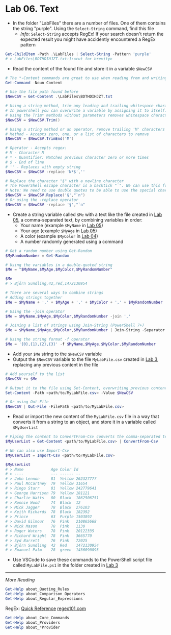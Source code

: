 # Lab 06. Text

- In the folder "LabFiles" there are a number of files. One of them contains the string "purple". Using the `Select-String` command, find this file
  - *Info*: `Select-String` accepts RegEx! If your search doesn't return the expected result you might have accidently encountered a RegEx pattern

```PowerShell
Get-ChildItem -Path .\LabFiles | Select-String -Pattern 'purple'
# > LabFiles\BDTHDIHJZT.txt:1:<cut for brevity>
```

- Read the content of the found file and store it in a variable `$NewCSV`

```PowerShell
# The *-Content commands are great to use when reading from and writing to files
Get-Command -Noun Content

# Use the file path found before
$NewCSV = Get-Content .\LabFiles\BDTHDIHJZT.txt

# Using a string method, trim any leading and trailing whitespace characters from the text
# In powershell you can overwrite a variable by assigning it to itself.
# Using the Trim* methods without parameters removes whitespace characters (spaces and tabs) and outputs the result, so we need to save it to the variable
$NewCSV = $NewCSV.Trim()

# Using a string method or an operator, remove trailing 'M' characters
# Method - Accepts zero, one, or a list of characters to remove
$NewCSV = $NewCSV.TrimEnd('M')

# Operator - Accepts regex: 
# M - Character M
# * - Quantifier: Matches previous character zero or more times
# $ - End of line
# '' - Replaces with empty string
$NewCSV = $NewCSV -replace 'N*$',''

# Replace the character "§" with a newline character
# The PowerShell escape character is a backtick "`". We can use this for special characters in text, such as the tab "`t" or newline "`n" characters
# Note: We need to use double quotes to be able to use the special characters, using single quotes will interpret it as the literal characters `n
$NewCSV = $NewCSV.Replace('§',"`n")
# Or using the -replace operator
$NewCSV = $NewCSV -replace '§',"`n"
```

- Create a string variable called `$Me` with a text like the file created in [Lab 05](../05.%20Input%20%26%20Output/Detailed.md), a comma-separated text, by combining variables in order:
  - Your name (example `$MyName` in [Lab 05](../05.%20Input%20%26%20Output/Detailed.md))
  - Your age (example `$MyAge` in [Lab 05](../05.%20Input%20%26%20Output/Detailed.md))
  - A color (example `$MyColor` in [Lab 04](../04.%20Variables/Detailed.md))
  - A number randomly generated using a command

```PowerShell
# Get a random number using Get-Random
$MyRandomNumber = Get-Random

# Using the variables in a double-quoted string
$Me = "$MyName,$MyAge,$MyColor,$MyRandomNumber"

$Me
# > Björn Sundling,42,red,1472130954

# There are several ways to combine strings
# Adding strings together
$Me = $MyName + ',' + $MyAge + ',' + $MyColor + ',' + $MyRandomNumber

# Using the -join operator
$Me = $MyName,$MyAge,$MyColor,$MyRandomNumber -join ','

# Joining a list of strings using Join-String (PowerShell 7+)
$Me = $MyName,$MyAge,$MyColor,$MyRandomNumber | Join-String -Separator ','

# Using the string format -f operator
$Me = '{0},{1},{2},{3}' -f $MyName,$MyAge,$MyColor,$MyRandomNumber
```

- Add your `$Me` string to the `$NewCSV` variable
- Output the `$NewCSV` variable to the file `MyLabFile.csv` created in [Lab 3](../03.%20Commands%20and%20Methods/Detailed.md), replacing any previous content in the file

```PowerShell
# Add yourself to the list
$NewCSV += $Me

# Output it to the file using Set-Content, overwriting previous content
Set-Content -Path <path/to/MyLabFile.csv> -Value $NewCSV

# Or using Out-File
$NewCSV | Out-File -FilePath <path/to/MyLabFile.csv>
```

- Read or import the new content of the `MyLabFile.csv` file in a way that converts it from a string to an object, and store it in a variable called `$MyUserList`

```PowerShell
# Piping the content to ConvertFrom-Csv converts the comma-separated text to a list of objects
$MyUserList = Get-Content <path/to/MyLabFile.csv> | ConvertFrom-Csv

# We can also use Import-Csv
$MyUserList = Import-Csv <path/to/MyLabFile.csv>

$MyUserList
# > Name            Age Color Id
# > ----            --- ------ --
# > John Lennon     81  Yellow 262327777
# > Paul McCartney  79  Yellow 31654
# > Ringo Starr     81  Yellow 242779641
# > George Harrison 79  Yellow 181121
# > Charlie Watts   80  Black  1862506751
# > Ronnie Wood     74  Black  12
# > Mick Jagger     78  Black  276103
# > Keith Richards  78  Black  182392
# > Prince          63  Purple 1503892
# > David Gilmour   76  Pink   210865668
# > Nick Mason      78  Pink   1130
# > Roger Waters    78  Pink   20122335
# > Richard Wright  78  Pink   3665770
# > Syd Barrett     76  Pink   72025
# > Björn Sundling  42  Red    1472130954
# > Emanuel Palm    28  green  1436090893
```

- Use VSCode to save these commands to the PowerShell script file called `MyLabFile.ps1` in the folder created in [Lab 3](../03.%20Commands%20and%20Methods/Detailed.md)

---

*More Reading*

```PowerShell
Get-Help about_Quoting_Rules
Get-Help about_Comparison_Operators
Get-Help about_Regular_Expressions
```

RegEx:
[Quick Reference](https://docs.microsoft.com/en-us/dotnet/standard/base-types/regular-expression-language-quick-reference)
[regex101.com](https://regex101.com/)

```PowerShell
Get-Help about_Core_Commands
Get-Help about_Providers
Get-Help about_*Provider
```
